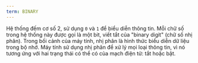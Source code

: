 ```yaml
---
term: BINARY
---
```


Hệ thống đếm cơ số 2, sử dụng `0` và `1` để biểu diễn thông tin. Mỗi chữ số trong hệ thống này được gọi là một bit, viết tắt của "binary digit" (chữ số nhị phân). Trong bối cảnh của máy tính, nhị phân là hình thức biểu diễn dữ liệu trong bộ nhớ. Máy tính sử dụng nhị phân để xử lý mọi loại thông tin, vì nó tương ứng với hai trạng thái có thể có của mạch điện tử: tắt hoặc bật.